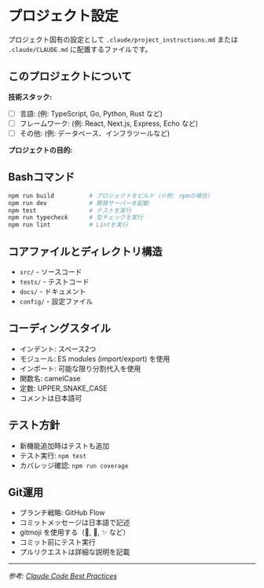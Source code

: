 # プロジェクト設定

プロジェクト固有の設定として `.claude/project_instructions.md` または `.claude/CLAUDE.md` に配置するファイルです。

## このプロジェクトについて

<!-- ⚠️ 【要記入】このセクションをプロジェクトに合わせて編集してください -->

**技術スタック:**
- [ ] 言語: (例: TypeScript, Go, Python, Rust など)
- [ ] フレームワーク: (例: React, Next.js, Express, Echo など)
- [ ] その他: (例: データベース、インフラツールなど)

**プロジェクトの目的:**
<!-- プロジェクトの概要を簡潔に記述 -->

## Bashコマンド

<!-- ⚠️ 【要記入】プロジェクトで使うコマンドを記入してください -->

```bash
npm run build          # プロジェクトをビルド（※例: npmの場合）
npm run dev            # 開発サーバーを起動
npm test               # テストを実行
npm run typecheck      # 型チェックを実行
npm run lint           # Lintを実行
```

## コアファイルとディレクトリ構造

<!-- ⚠️ 【要記入】プロジェクトのディレクトリ構造を記入してください -->

- `src/` - ソースコード
- `tests/` - テストコード
- `docs/` - ドキュメント
- `config/` - 設定ファイル

## コーディングスタイル

- インデント: スペース2つ
- モジュール: ES modules (import/export) を使用
- インポート: 可能な限り分割代入を使用
- 関数名: camelCase
- 定数: UPPER_SNAKE_CASE
- コメントは日本語可

## テスト方針

- 新機能追加時はテストも追加
- テスト実行: `npm test`
- カバレッジ確認: `npm run coverage`

## Git運用

- ブランチ戦略: GitHub Flow
- コミットメッセージは日本語で記述
- gitmoji を使用する（:wrench:, :bug:, :sparkles: など）
- コミット前にテスト実行
- プルリクエストは詳細な説明を記載

---

*参考: [Claude Code Best Practices](https://www.anthropic.com/engineering/claude-code-best-practices)*
